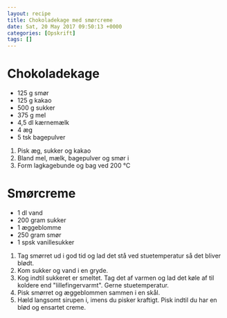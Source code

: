 ```yaml
---
layout: recipe
title: Chokoladekage med smørcreme
date: Sat, 20 May 2017 09:50:13 +0000
categories: [Opskrift]
tags: []
---
```


# Chokoladekage

*  125 g smør
*  125 g kakao
*  500 g sukker
*  375 g mel
*  4,5 dl kærnemælk
*  4 æg
*  5 tsk bagepulver

1. Pisk æg, sukker og kakao
1. Bland mel, mælk, bagepulver og smør i
1. Form lagkagebunde og bag ved 200 °C

# Smørcreme

*  1 dl vand
*  200 gram sukker
*  1 æggeblomme
*  250 gram smør
*  1 spsk vanillesukker

1. Tag smørret ud i god tid og lad det stå ved stuetemperatur så det bliver blødt.
1. Kom sukker og vand i en gryde.
1. Kog indtil sukkeret er smeltet. Tag det af varmen og lad det køle af til koldere end "lillefingervarmt". Gerne stuetemperatur.
1. Pisk smørret og æggeblommen sammen i en skål.
1. Hæld langsomt sirupen i, imens du pisker kraftigt. Pisk indtil du har en blød og ensartet creme.
